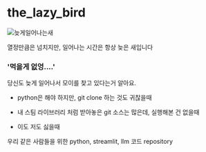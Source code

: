 # the_lazy_bird

![늦게일어나는새](https://github.com/pollux-choh/the_lazy_bird/assets/108918384/fbb34f57-71c1-4aa3-a926-3a0e3625e538)

열정만큼은 넘치지만, 일어나는 시간은 항상 늦은 새입니다

### '먹을게 없엉....' ###

당신도 늦게 일어나서 모이를 찾고 있다는거 알아요.

* python은 해야 하지만, git clone 하는 것도 귀찮을때

* 내 스팀 라이브러리 처럼 받아놓은 git 소스는 많은데, 실행해본 건 없을때

* 이도 저도 싫을때

우리 같은 사람들을 위한 python, streamlit, llm 코드 repository


